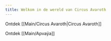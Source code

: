 ```yaml
---
title: Welkom in de wereld van Circus Avaroth
---
```

Ontdek [[Main/Circus Avaroth|Circus Avaroth]]

Ontdek [[Main/Apvaÿa]]
